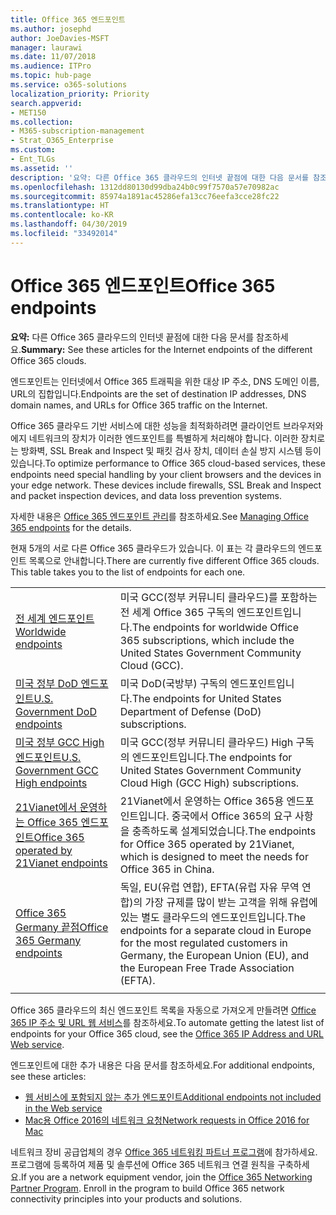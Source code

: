 ```yaml
---
title: Office 365 엔드포인트
ms.author: josephd
author: JoeDavies-MSFT
manager: laurawi
ms.date: 11/07/2018
ms.audience: ITPro
ms.topic: hub-page
ms.service: o365-solutions
localization_priority: Priority
search.appverid:
- MET150
ms.collection:
- M365-subscription-management
- Strat_O365_Enterprise
ms.custom:
- Ent_TLGs
ms.assetid: ''
description: '요약: 다른 Office 365 클라우드의 인터넷 끝점에 대한 다음 문서를 참조하세요.'
ms.openlocfilehash: 1312dd80130d99dba24b0c99f7570a57e70982ac
ms.sourcegitcommit: 85974a1891ac45286efa13cc76eefa3cce28fc22
ms.translationtype: HT
ms.contentlocale: ko-KR
ms.lasthandoff: 04/30/2019
ms.locfileid: "33492014"
---
```

# <a name="office-365-endpoints"></a><span data-ttu-id="5d3b4-103">Office 365 엔드포인트</span><span class="sxs-lookup"><span data-stu-id="5d3b4-103">Office 365 endpoints</span></span>

<span data-ttu-id="5d3b4-104">**요약:** 다른 Office 365 클라우드의 인터넷 끝점에 대한 다음 문서를 참조하세요.</span><span class="sxs-lookup"><span data-stu-id="5d3b4-104">**Summary:** See these articles for the Internet endpoints of the different Office 365 clouds.</span></span>
  
<span data-ttu-id="5d3b4-105">엔드포인트는 인터넷에서 Office 365 트래픽을 위한 대상 IP 주소, DNS 도메인 이름, URL의 집합입니다.</span><span class="sxs-lookup"><span data-stu-id="5d3b4-105">Endpoints are the set of destination IP addresses, DNS domain names, and URLs for Office 365 traffic on the Internet.</span></span> 

<span data-ttu-id="5d3b4-p101">Office 365 클라우드 기반 서비스에 대한 성능을 최적화하려면 클라이언트 브라우저와 에지 네트워크의 장치가 이러한 엔드포인트를 특별하게 처리해야 합니다. 이러한 장치로는 방화벽, SSL Break and Inspect 및 패킷 검사 장치, 데이터 손실 방지 시스템 등이 있습니다.</span><span class="sxs-lookup"><span data-stu-id="5d3b4-p101">To optimize performance to Office 365 cloud-based services, these endpoints need special handling by your client browsers and the devices in your edge network. These devices include firewalls, SSL Break and Inspect and packet inspection devices, and data loss prevention systems.</span></span>

<span data-ttu-id="5d3b4-108">자세한 내용은 [Office 365 엔드포인트 관리](managing-office-365-endpoints.md)를 참조하세요.</span><span class="sxs-lookup"><span data-stu-id="5d3b4-108">See [Managing Office 365 endpoints](managing-office-365-endpoints.md) for the details.</span></span>

<span data-ttu-id="5d3b4-p102">현재 5개의 서로 다른 Office 365 클라우드가 있습니다. 이 표는 각 클라우드의 엔드포인트 목록으로 안내합니다.</span><span class="sxs-lookup"><span data-stu-id="5d3b4-p102">There are currently five different Office 365 clouds. This table takes you to the list of endpoints for each one.</span></span>

|||
|:-------|:-----|
| [<span data-ttu-id="5d3b4-111">전 세계 엔드포인트</span><span class="sxs-lookup"><span data-stu-id="5d3b4-111">Worldwide endpoints</span></span>](urls-and-ip-address-ranges.md) | <span data-ttu-id="5d3b4-112">미국 GCC(정부 커뮤니티 클라우드)를 포함하는 전 세계 Office 365 구독의 엔드포인트입니다.</span><span class="sxs-lookup"><span data-stu-id="5d3b4-112">The endpoints for worldwide Office 365 subscriptions, which include the United States Government Community Cloud (GCC).</span></span> |
| [<span data-ttu-id="5d3b4-113">미국 정부 DoD 엔드포인트</span><span class="sxs-lookup"><span data-stu-id="5d3b4-113">U.S. Government DoD endpoints</span></span>](office-365-u-s-government-dod-endpoints.md) | <span data-ttu-id="5d3b4-114">미국 DoD(국방부) 구독의 엔드포인트입니다.</span><span class="sxs-lookup"><span data-stu-id="5d3b4-114">The endpoints for United States Department of Defense (DoD) subscriptions.</span></span> |
| [<span data-ttu-id="5d3b4-115">미국 정부 GCC High 엔드포인트</span><span class="sxs-lookup"><span data-stu-id="5d3b4-115">U.S. Government GCC High endpoints</span></span>](office-365-u-s-government-gcc-high-endpoints.md) | <span data-ttu-id="5d3b4-116">미국 GCC(정부 커뮤니티 클라우드) High 구독의 엔드포인트입니다.</span><span class="sxs-lookup"><span data-stu-id="5d3b4-116">The endpoints for United States Government Community Cloud High (GCC High) subscriptions.</span></span> |
| [<span data-ttu-id="5d3b4-117">21Vianet에서 운영하는 Office 365 엔드포인트</span><span class="sxs-lookup"><span data-stu-id="5d3b4-117">Office 365 operated by 21Vianet endpoints</span></span>](urls-and-ip-address-ranges-21vianet.md) | <span data-ttu-id="5d3b4-118">21Vianet에서 운영하는 Office 365용 엔드포인트입니다. 중국에서 Office 365의 요구 사항을 충족하도록 설계되었습니다.</span><span class="sxs-lookup"><span data-stu-id="5d3b4-118">The endpoints for Office 365 operated by 21Vianet, which is designed to meet the needs for Office 365 in China.</span></span> |
| [<span data-ttu-id="5d3b4-119">Office 365 Germany 끝점</span><span class="sxs-lookup"><span data-stu-id="5d3b4-119">Office 365 Germany endpoints</span></span>](office-365-germany-endpoints.md) | <span data-ttu-id="5d3b4-120">독일, EU(유럽 연합), EFTA(유럽 자유 무역 연합)의 가장 규제를 많이 받는 고객을 위해 유럽에 있는 별도 클라우드의 엔드포인트입니다.</span><span class="sxs-lookup"><span data-stu-id="5d3b4-120">The endpoints for a separate cloud in Europe for the most regulated customers in Germany, the European Union (EU), and the European Free Trade Association (EFTA).</span></span> |
|||

<span data-ttu-id="5d3b4-121">Office 365 클라우드의 최신 엔드포인트 목록을 자동으로 가져오게 만들려면 [Office 365 IP 주소 및 URL 웹 서비스](office-365-ip-web-service.md)를 참조하세요.</span><span class="sxs-lookup"><span data-stu-id="5d3b4-121">To automate getting the latest list of endpoints for your Office 365 cloud, see the [Office 365 IP Address and URL Web service](office-365-ip-web-service.md).</span></span>

<span data-ttu-id="5d3b4-122">엔드포인트에 대한 추가 내용은 다음 문서를 참조하세요.</span><span class="sxs-lookup"><span data-stu-id="5d3b4-122">For additional endpoints, see these articles:</span></span>

- [<span data-ttu-id="5d3b4-123">웹 서비스에 포함되지 않는 추가 엔드포인트</span><span class="sxs-lookup"><span data-stu-id="5d3b4-123">Additional endpoints not included in the Web service</span></span>](additional-office365-ip-addresses-and-urls.md)
- [<span data-ttu-id="5d3b4-124">Mac용 Office 2016의 네트워크 요청</span><span class="sxs-lookup"><span data-stu-id="5d3b4-124">Network requests in Office 2016 for Mac</span></span>](network-requests-in-office-2016-for-mac.md)

<span data-ttu-id="5d3b4-p103">네트워크 장비 공급업체의 경우 [Office 365 네트워킹 파트너 프로그램](office-365-networking-partner-program.md)에 참가하세요. 프로그램에 등록하여 제품 및 솔루션에 Office 365 네트워크 연결 원칙을 구축하세요.</span><span class="sxs-lookup"><span data-stu-id="5d3b4-p103">If you are a network equipment vendor, join the [Office 365 Networking Partner Program](office-365-networking-partner-program.md). Enroll in the program to build Office 365 network connectivity principles into your products and solutions.</span></span> 
